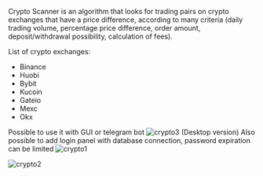 Crypto Scanner is an algorithm that looks for trading pairs on crypto exchanges that have a price difference, according to many criteria (daily trading volume, percentage price difference, order amount, deposit/withdrawal possibility, calculation of fees).

List of crypto exchanges:
- Binance
- Huobi
- Bybit
- Kucoin
- Gateio
- Mexc
- Okx

Possible to use it with GUI or telegram bot
![crypto3](https://user-images.githubusercontent.com/108722623/222963812-66642a98-4fdc-480a-bac7-b40cd3dcbf7e.png)
(Desktop version) Also possible to add login panel with database connection, password expiration can be limited
![crypto1](https://user-images.githubusercontent.com/108722623/222963813-43ebf479-dade-4d63-a7ac-8ca0f49a2739.png)

![crypto2](https://user-images.githubusercontent.com/108722623/222963811-b0ead1b1-48fb-43d8-a67c-55f124be7d31.png)
